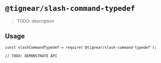 # `@tignear/slash-command-typedef`

> TODO: description

## Usage

```
const slashCommandTypedef = require('@tignear/slash-command-typedef');

// TODO: DEMONSTRATE API
```
